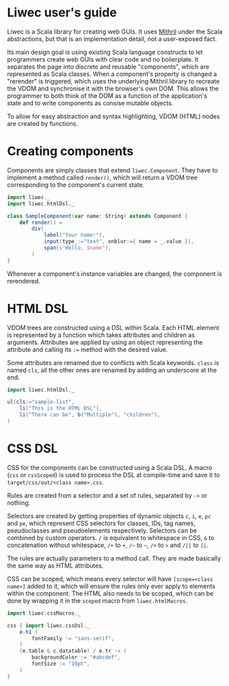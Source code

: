 # Liwec user's guide

Liwec is a Scala library for creating web GUIs. It uses
[Mithril](https://mithril.js.org/) under the Scala abstractions, but that is
an implementation detail, not a user-exposed fact.

Its main design goal is using existing Scala language constructs to let
programmers create web GUIs with clear code and no bolierplate. It separates
the page into discrete and reusable "components", which are represented as
Scala classes. When a component's property is changed a "rerender" is
triggered, which uses the underlying Mithril library to recreate the VDOM and
synchronise it with the browser's own DOM. This allows the programmer to both
think of the DOM as a function of the application's state and to write
components as consise mutable objects.

To allow for easy abstraction and syntax highlighting, VDOM (HTML) nodes are
created by functions.

# Creating components

Components are simply classes that extend `liwec.Component`. They have to
implement a method called `render()`, which will return a VDOM tree
corresponding to the component's current state.

```scala
import liwec._
import liwec.htmlDsl._

class SampleComponent(var name: String) extends Component {
	def render() =
		div(
			label("Your name:"),
			input(type_:="text", onblur:={ name = _.value }),
			span(s"Hello, $name"),
		)
}
```

Whenever a component's instance variables are changed, the component is
rerendered.

# HTML DSL

VDOM trees are constructed using a DSL within Scala. Each HTML element is
represented by a function which takes attributes and children as arguments.
Attributes are applied by using an object representing the attribute and
calling its `:=` method with the desired value.

Some attributes are renamed due to conflicts with Scala keywords. `class` is
named `cls`, all the other ones are renamed by adding an underscore at the end.

```scala
import liwec.htmlDsl._

ul(cls:="sample-list",
	li("This is the HTML DSL"),
	li("There can be", b("Multiple"), "children"),
)
```

# CSS DSL

CSS for the components can be constructed using a Scala DSL. A macro (`css` or
`cssScoped`) is used to process the DSL at compile-time and save it to
`target/css/out/<class name>.css`.

Rules are created from a selector and a set of rules, separated by `->` or
nothing.

Selectors are created by getting properties of dynamic objects `c`,
`i`, `e`, `pc` and `pe`, which represent CSS selectors for classes, IDs,
tag names, pseudoclasses and pseudoelements respectively. Selectors can be
combined by custom operators. `/` is equivalent to whitespace in CSS, `&` to
concatenation without whitespace, `/+` to `+`, `/~` to `~`, `/>` to `>` and
`/||` to `||`.

The rules are actually parameters to a method call. They are made basically the
same way as HTML attributes.

CSS can be scoped, which means every selector will have `[scope=<class name>]`
added to it, which will ensure the rules only ever apply to elements within
the component. The HTML also needs to be scoped, which can be done by wrapping
it in the `scoped` macro from `liwec.htmlMacros`.

```scala
import liwec.cssMacros._

css { import liwec.cssDsl._
	e.h1 (
		fontFamily := "sans-serif",
	)
	(e.table & c.datatable) / e.tr -> (
		backgroundColor := "#abcdef",
		fontSize := "10pt",
	)
}
```
